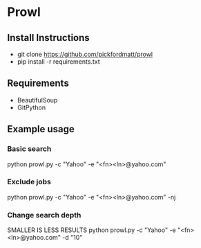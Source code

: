 # Prowl

## Install Instructions

* git clone https://github.com/pickfordmatt/prowl
* pip install -r requirements.txt

## Requirements
* BeautifulSoup
* GitPython

## Example usage
### Basic search
python prowl.py -c "Yahoo" -e "&lt;fn&gt;&lt;ln&gt;@yahoo.com"

### Exclude jobs
python prowl.py -c "Yahoo" -e "&lt;fn&gt;&lt;ln&gt;@yahoo.com" -nj

### Change search depth
SMALLER IS LESS RESULTS
python prowl.py -c "Yahoo" -e "&lt;fn&gt;&lt;ln&gt;@yahoo.com" -d "10"


